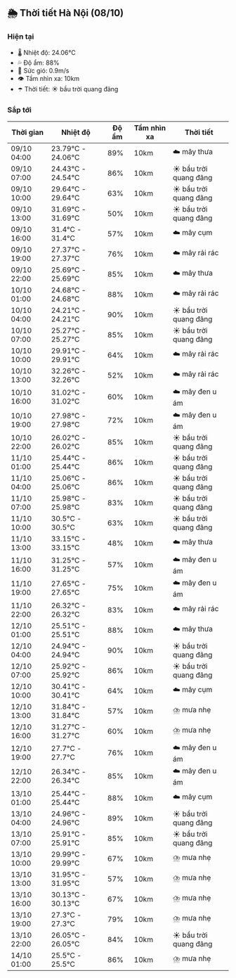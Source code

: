 ## 🌦️ Thời tiết Hà Nội (08/10)

### Hiện tại

- 🌡️ Nhiệt độ: 24.06℃
- 💦 Độ ẩm: 88%
- 💨 Sức gió: 0.9m/s
- 👁️ Tầm nhìn xa: 10km
- ☂️ Thời tiết: ☀️ bầu trời quang đãng

### Sắp tới

| Thời gian | Nhiệt độ | Độ ẩm | Tầm nhìn xa | Thời tiết |
| --- | --- | --- | --- | --- |
| 09/10 04:00 | 23.79℃ - 24.06℃ | 89% | 10km | ☁️ mây thưa |
| 09/10 07:00 | 24.43℃ - 24.54℃ | 86% | 10km | ☀️ bầu trời quang đãng |
| 09/10 10:00 | 29.64℃ - 29.64℃ | 63% | 10km | ☀️ bầu trời quang đãng |
| 09/10 13:00 | 31.69℃ - 31.69℃ | 50% | 10km | ☀️ bầu trời quang đãng |
| 09/10 16:00 | 31.4℃ - 31.4℃ | 57% | 10km | ☁️ mây cụm |
| 09/10 19:00 | 27.37℃ - 27.37℃ | 76% | 10km | ☁️ mây rải rác |
| 09/10 22:00 | 25.69℃ - 25.69℃ | 85% | 10km | ☁️ mây thưa |
| 10/10 01:00 | 24.68℃ - 24.68℃ | 88% | 10km | ☁️ mây rải rác |
| 10/10 04:00 | 24.21℃ - 24.21℃ | 90% | 10km | ☀️ bầu trời quang đãng |
| 10/10 07:00 | 25.27℃ - 25.27℃ | 85% | 10km | ☀️ bầu trời quang đãng |
| 10/10 10:00 | 29.91℃ - 29.91℃ | 64% | 10km | ☁️ mây rải rác |
| 10/10 13:00 | 32.26℃ - 32.26℃ | 52% | 10km | ☁️ mây rải rác |
| 10/10 16:00 | 31.02℃ - 31.02℃ | 60% | 10km | ☁️ mây đen u ám |
| 10/10 19:00 | 27.98℃ - 27.98℃ | 72% | 10km | ☁️ mây đen u ám |
| 10/10 22:00 | 26.02℃ - 26.02℃ | 85% | 10km | ☀️ bầu trời quang đãng |
| 11/10 01:00 | 25.44℃ - 25.44℃ | 86% | 10km | ☀️ bầu trời quang đãng |
| 11/10 04:00 | 25.06℃ - 25.06℃ | 86% | 10km | ☀️ bầu trời quang đãng |
| 11/10 07:00 | 25.98℃ - 25.98℃ | 83% | 10km | ☀️ bầu trời quang đãng |
| 11/10 10:00 | 30.5℃ - 30.5℃ | 63% | 10km | ☀️ bầu trời quang đãng |
| 11/10 13:00 | 33.15℃ - 33.15℃ | 48% | 10km | ☁️ mây thưa |
| 11/10 16:00 | 31.25℃ - 31.25℃ | 57% | 10km | ☁️ mây đen u ám |
| 11/10 19:00 | 27.65℃ - 27.65℃ | 75% | 10km | ☁️ mây đen u ám |
| 11/10 22:00 | 26.32℃ - 26.32℃ | 83% | 10km | ☁️ mây rải rác |
| 12/10 01:00 | 25.51℃ - 25.51℃ | 88% | 10km | ☁️ mây thưa |
| 12/10 04:00 | 24.94℃ - 24.94℃ | 90% | 10km | ☀️ bầu trời quang đãng |
| 12/10 07:00 | 25.92℃ - 25.92℃ | 86% | 10km | ☀️ bầu trời quang đãng |
| 12/10 10:00 | 30.41℃ - 30.41℃ | 64% | 10km | ☁️ mây cụm |
| 12/10 13:00 | 31.84℃ - 31.84℃ | 57% | 10km | ⛈️ mưa nhẹ |
| 12/10 16:00 | 31.27℃ - 31.27℃ | 60% | 10km | ⛈️ mưa nhẹ |
| 12/10 19:00 | 27.7℃ - 27.7℃ | 76% | 10km | ☁️ mây đen u ám |
| 12/10 22:00 | 26.34℃ - 26.34℃ | 85% | 10km | ☁️ mây đen u ám |
| 13/10 01:00 | 25.44℃ - 25.44℃ | 88% | 10km | ☁️ mây cụm |
| 13/10 04:00 | 24.96℃ - 24.96℃ | 89% | 10km | ☀️ bầu trời quang đãng |
| 13/10 07:00 | 25.91℃ - 25.91℃ | 85% | 10km | ☀️ bầu trời quang đãng |
| 13/10 10:00 | 29.99℃ - 29.99℃ | 67% | 10km | ⛈️ mưa nhẹ |
| 13/10 13:00 | 31.95℃ - 31.95℃ | 57% | 10km | ⛈️ mưa nhẹ |
| 13/10 16:00 | 30.13℃ - 30.13℃ | 67% | 10km | ⛈️ mưa nhẹ |
| 13/10 19:00 | 27.3℃ - 27.3℃ | 79% | 10km | ⛈️ mưa nhẹ |
| 13/10 22:00 | 26.05℃ - 26.05℃ | 84% | 10km | ☀️ bầu trời quang đãng |
| 14/10 01:00 | 25.5℃ - 25.5℃ | 86% | 10km | ⛈️ mưa nhẹ |
